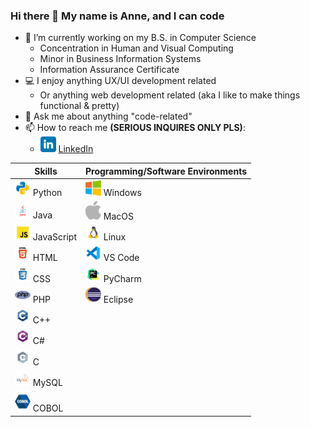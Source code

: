 ### Hi there 👋 My name is Anne, and I can code

- 🔭 I’m currently working on my B.S. in Computer Science
  - Concentration in Human and Visual Computing
  - Minor in Business Information Systems
  - Information Assurance Certificate
- 💻 I enjoy anything UX/UI development related
  - Or anything web development related (aka I like to make things functional & pretty)
- 💬 Ask me about anything "code-related"
- 📫 How to reach me **(SERIOUS INQUIRES ONLY PLS)**:
  * <a href="https://www.linkedin.com/in/anne-h-501b9b260/"><img src="https://github.com/AnneH20/AnneH20/blob/main/Images/linkedin.svg" width="25"/></a> [LinkedIn](https://www.linkedin.com/in/anne-h-501b9b260/)

| Skills | Programming/Software Environments |
|--------|---------------------------------|
| <img src="https://github.com/AnneH20/AnneH20/blob/main/Images/python.svg" width="25"> Python | <img src="https://github.com/AnneH20/AnneH20/blob/main/Images/windows.png" width="25"> Windows |
| <img src="https://github.com/AnneH20/AnneH20/blob/main/Images/java.svg" width="25"> Java | <img src="https://github.com/AnneH20/AnneH20/blob/main/Images/apple.png" width="25"> MacOS |
| <img src="https://github.com/AnneH20/AnneH20/blob/main/Images/javascript.svg" width="25"> JavaScript | <img src="https://github.com/AnneH20/AnneH20/blob/main/Images/linux.png" width="25"> Linux |
| <img src="https://github.com/AnneH20/AnneH20/blob/main/Images/html.svg" width="25"> HTML | <img src="https://github.com/AnneH20/AnneH20/blob/main/Images/vscode.svg" width="25"> VS Code |
| <img src="https://github.com/AnneH20/AnneH20/blob/main/Images/css.svg" width="25"> CSS | <img src="https://github.com/AnneH20/AnneH20/blob/main/Images/pycharm.svg" width="25"> PyCharm |
| <img src="https://github.com/AnneH20/AnneH20/blob/main/Images/php.png" width="25"> PHP | <img src="https://github.com/AnneH20/AnneH20/blob/main/Images/eclipse.png" width="25"> Eclipse |
| <img src="https://github.com/AnneH20/AnneH20/blob/main/Images/c%2B%2B.svg" width="25"> C++ | |
| <img src="https://github.com/AnneH20/AnneH20/blob/main/Images/c%23.svg" width="25"> C# | |
| <img src="https://github.com/AnneH20/AnneH20/blob/main/Images/c.svg" width="25"> C | |
| <img src="https://github.com/AnneH20/AnneH20/blob/main/Images/mysql.svg" width="25"> MySQL | |
| <img src="https://github.com/AnneH20/AnneH20/blob/main/Images/cobol.png" width="25"> COBOL | |
